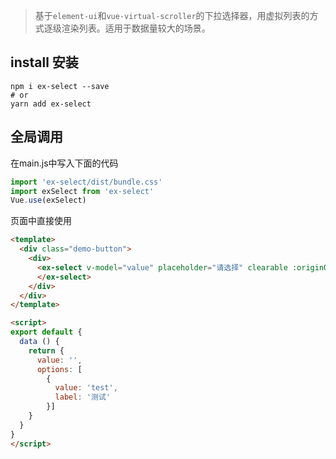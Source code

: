 > 基于`element-ui`和`vue-virtual-scroller`的下拉选择器，用虚拟列表的方式逐级渲染列表。适用于数据量较大的场景。

## install 安装

```shell
npm i ex-select --save
# or
yarn add ex-select
```

## 全局调用

在main.js中写入下面的代码

```javascript
import 'ex-select/dist/bundle.css'
import exSelect from 'ex-select'
Vue.use(exSelect)
```

页面中直接使用

```html
<template>
  <div class="demo-button">
    <div>
      <ex-select v-model="value" placeholder="请选择" clearable :originOptions="options">
      </ex-select>
    </div>
  </div>
</template>

<script>
export default {
  data () {
    return {
      value: '',
      options: [
        {
          value: 'test',
          label: '测试'
        }]
    }
  }
}
</script>
```
